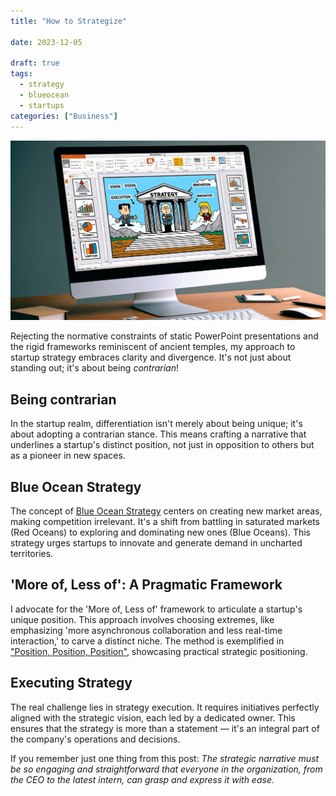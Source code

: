 ```yaml
---
title: "How to Strategize"

date: 2023-12-05

draft: true
tags:
  - strategy
  - blueocean
  - startups
categories: ["Business"]
---
```


![](2023-12-05-how-to-strategize.webp)

Rejecting the normative constraints of static PowerPoint presentations and the rigid frameworks reminiscent of ancient temples, my approach to startup strategy embraces clarity and divergence. It's not just about standing out; it's about being _contrarian_!

## Being contrarian

In the startup realm, differentiation isn't merely about being unique; it's about adopting a contrarian stance. This means crafting a narrative that underlines a startup's distinct position, not just in opposition to others but as a pioneer in new spaces.

## Blue Ocean Strategy

The concept of [Blue Ocean Strategy](https://amzn.to/47EIo3i) centers on creating new market areas, making competition irrelevant. It's a shift from battling in saturated markets (Red Oceans) to exploring and dominating new ones (Blue Oceans). This strategy urges startups to innovate and generate demand in uncharted territories.

## 'More of, Less of': A Pragmatic Framework

I advocate for the 'More of, Less of' framework to articulate a startup's unique position. This approach involves choosing extremes, like emphasizing 'more asynchronous collaboration and less real-time interaction,' to carve a distinct niche. The method is exemplified in ["Position, Position, Position"](https://m.signalvnoise.com/position-position-position/), showcasing practical strategic positioning.

## Executing Strategy

The real challenge lies in strategy execution. It requires initiatives perfectly aligned with the strategic vision, each led by a dedicated owner. This ensures that the strategy is more than a statement — it's an integral part of the company's operations and decisions.

If you remember just one thing from this post: _The strategic narrative must be so engaging and straightforward that everyone in the organization, from the CEO to the latest intern, can grasp and express it with ease._
